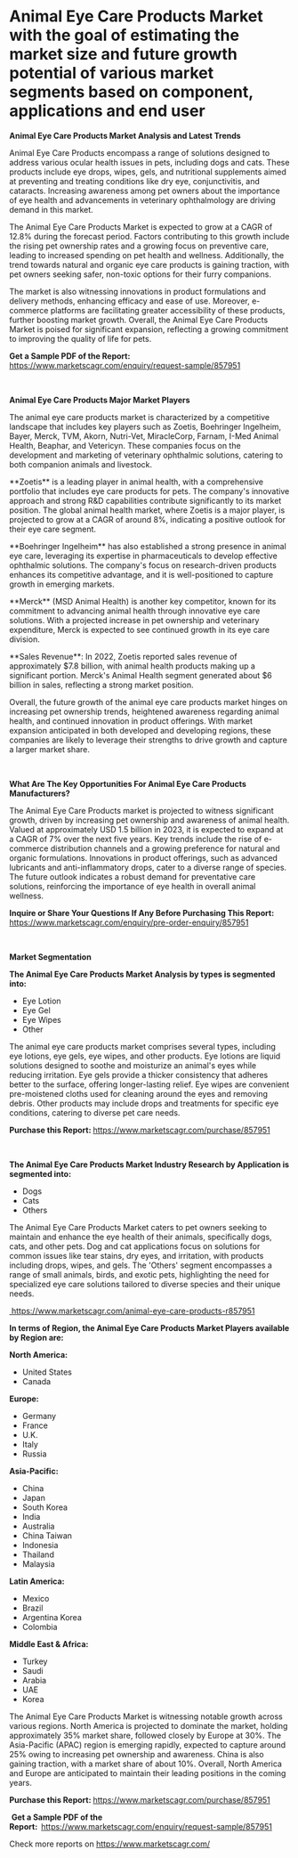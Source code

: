 <p><h1>Animal Eye Care Products Market with the goal of estimating the market size and future growth potential of various market segments based on component, applications and end user</h1></p><p><strong>Animal Eye Care Products Market Analysis and Latest Trends</strong></p>
<p><p>Animal Eye Care Products encompass a range of solutions designed to address various ocular health issues in pets, including dogs and cats. These products include eye drops, wipes, gels, and nutritional supplements aimed at preventing and treating conditions like dry eye, conjunctivitis, and cataracts. Increasing awareness among pet owners about the importance of eye health and advancements in veterinary ophthalmology are driving demand in this market.</p><p>The Animal Eye Care Products Market is expected to grow at a CAGR of 12.8% during the forecast period. Factors contributing to this growth include the rising pet ownership rates and a growing focus on preventive care, leading to increased spending on pet health and wellness. Additionally, the trend towards natural and organic eye care products is gaining traction, with pet owners seeking safer, non-toxic options for their furry companions. </p><p>The market is also witnessing innovations in product formulations and delivery methods, enhancing efficacy and ease of use. Moreover, e-commerce platforms are facilitating greater accessibility of these products, further boosting market growth. Overall, the Animal Eye Care Products Market is poised for significant expansion, reflecting a growing commitment to improving the quality of life for pets.</p></p>
<p><strong>Get a Sample PDF of the Report:&nbsp;</strong> <a href="https://www.marketscagr.com/enquiry/request-sample/857951?utm_campaign=2887&utm_medium=2&utm_source=Github&utm_content=ia&utm_term=04042025&utm_id=animal-eye-care-products">https://www.marketscagr.com/enquiry/request-sample/857951</a></p>
<p>&nbsp;</p>
<p><strong>Animal Eye Care Products Major Market Players</strong></p>
<p><p>The animal eye care products market is characterized by a competitive landscape that includes key players such as Zoetis, Boehringer Ingelheim, Bayer, Merck, TVM, Akorn, Nutri-Vet, MiracleCorp, Farnam, I-Med Animal Health, Beaphar, and Vetericyn. These companies focus on the development and marketing of veterinary ophthalmic solutions, catering to both companion animals and livestock.</p><p>**Zoetis** is a leading player in animal health, with a comprehensive portfolio that includes eye care products for pets. The company's innovative approach and strong R&D capabilities contribute significantly to its market position. The global animal health market, where Zoetis is a major player, is projected to grow at a CAGR of around 8%, indicating a positive outlook for their eye care segment.</p><p>**Boehringer Ingelheim** has also established a strong presence in animal eye care, leveraging its expertise in pharmaceuticals to develop effective ophthalmic solutions. The company's focus on research-driven products enhances its competitive advantage, and it is well-positioned to capture growth in emerging markets.</p><p>**Merck** (MSD Animal Health) is another key competitor, known for its commitment to advancing animal health through innovative eye care solutions. With a projected increase in pet ownership and veterinary expenditure, Merck is expected to see continued growth in its eye care division.</p><p>**Sales Revenue**: In 2022, Zoetis reported sales revenue of approximately $7.8 billion, with animal health products making up a significant portion. Merck's Animal Health segment generated about $6 billion in sales, reflecting a strong market position.</p><p>Overall, the future growth of the animal eye care products market hinges on increasing pet ownership trends, heightened awareness regarding animal health, and continued innovation in product offerings. With market expansion anticipated in both developed and developing regions, these companies are likely to leverage their strengths to drive growth and capture a larger market share.</p></p>
<p>&nbsp;</p>
<p><strong>What Are The Key Opportunities For Animal Eye Care Products Manufacturers?</strong></p>
<p><p>The Animal Eye Care Products market is projected to witness significant growth, driven by increasing pet ownership and awareness of animal health. Valued at approximately USD 1.5 billion in 2023, it is expected to expand at a CAGR of 7% over the next five years. Key trends include the rise of e-commerce distribution channels and a growing preference for natural and organic formulations. Innovations in product offerings, such as advanced lubricants and anti-inflammatory drops, cater to a diverse range of species. The future outlook indicates a robust demand for preventative care solutions, reinforcing the importance of eye health in overall animal wellness.</p></p>
<p><strong>Inquire or Share Your Questions If Any Before Purchasing This Report:</strong> <a href="https://www.marketscagr.com/enquiry/pre-order-enquiry/857951?utm_campaign=2887&utm_medium=2&utm_source=Github&utm_content=ia&utm_term=04042025&utm_id=animal-eye-care-products">https://www.marketscagr.com/enquiry/pre-order-enquiry/857951</a></p>
<p>&nbsp;</p>
<p><strong>Market Segmentation</strong></p>
<p><strong>The Animal Eye Care Products Market Analysis by types is segmented into:</strong></p>
<p><ul><li>Eye Lotion</li><li>Eye Gel</li><li>Eye Wipes</li><li>Other</li></ul></p>
<p><p>The animal eye care products market comprises several types, including eye lotions, eye gels, eye wipes, and other products. Eye lotions are liquid solutions designed to soothe and moisturize an animal's eyes while reducing irritation. Eye gels provide a thicker consistency that adheres better to the surface, offering longer-lasting relief. Eye wipes are convenient pre-moistened cloths used for cleaning around the eyes and removing debris. Other products may include drops and treatments for specific eye conditions, catering to diverse pet care needs.</p></p>
<p><strong>Purchase this Report:&nbsp;</strong><a href="https://www.marketscagr.com/purchase/857951?utm_campaign=2887&utm_medium=2&utm_source=Github&utm_content=ia&utm_term=04042025&utm_id=animal-eye-care-products">https://www.marketscagr.com/purchase/857951</a></p>
<p>&nbsp;</p>
<p><strong>The Animal Eye Care Products Market Industry Research by Application is segmented into:</strong></p>
<p><ul><li>Dogs</li><li>Cats</li><li>Others</li></ul></p>
<p><p>The Animal Eye Care Products Market caters to pet owners seeking to maintain and enhance the eye health of their animals, specifically dogs, cats, and other pets. Dog and cat applications focus on solutions for common issues like tear stains, dry eyes, and irritation, with products including drops, wipes, and gels. The 'Others' segment encompasses a range of small animals, birds, and exotic pets, highlighting the need for specialized eye care solutions tailored to diverse species and their unique needs.</p></p>
<p><a href="https://www.marketscagr.com/animal-eye-care-products-r857951?utm_campaign=2887&utm_medium=2&utm_source=Github&utm_content=ia&utm_term=04042025&utm_id=animal-eye-care-products">&nbsp;https://www.marketscagr.com/animal-eye-care-products-r857951</a></p>
<p><strong>In terms of Region, the Animal Eye Care Products Market Players available by Region are:</strong></p>
<p>
    <p> <strong> North America: </strong>
        <ul>
            <li>United States</li>
            <li>Canada</li>
        </ul>
        </p> 
    <p> <strong> Europe: </strong>
        <ul>
            <li>Germany</li>
            <li>France</li>
            <li>U.K.</li>
            <li>Italy</li>
            <li>Russia</li>
        </ul>
        </p> 
    <p> <strong> Asia-Pacific: </strong>
        <ul>
            <li>China</li>
            <li>Japan</li>
            <li>South Korea</li>
            <li>India</li>
            <li>Australia</li>
            <li>China Taiwan</li>
            <li>Indonesia</li>
            <li>Thailand</li>
            <li>Malaysia</li>
        </ul>
        </p> 
    <p> <strong> Latin America: </strong>
        <ul>
            <li>Mexico</li>
            <li>Brazil</li>
            <li>Argentina Korea</li>
            <li>Colombia</li>
        </ul>
        </p> 
    <p> <strong> Middle East & Africa: </strong>
        <ul>
            <li>Turkey</li>
            <li>Saudi</li>
            <li>Arabia</li>
            <li>UAE</li>
            <li>Korea</li>
        </ul>
    </p>
    </p>
<p><p>The Animal Eye Care Products Market is witnessing notable growth across various regions. North America is projected to dominate the market, holding approximately 35% market share, followed closely by Europe at 30%. The Asia-Pacific (APAC) region is emerging rapidly, expected to capture around 25% owing to increasing pet ownership and awareness. China is also gaining traction, with a market share of about 10%. Overall, North America and Europe are anticipated to maintain their leading positions in the coming years.</p></p>
<p><strong>Purchase this Report: </strong><a href="https://www.marketscagr.com/purchase/857951?utm_campaign=2887&utm_medium=2&utm_source=Github&utm_content=ia&utm_term=04042025&utm_id=animal-eye-care-products">https://www.marketscagr.com/purchase/857951</a></p>
<p>&nbsp;<strong>Get a Sample PDF of the Report:&nbsp;&nbsp;</strong><a href="https://www.marketscagr.com/enquiry/request-sample/857951?utm_campaign=2887&utm_medium=2&utm_source=Github&utm_content=ia&utm_term=04042025&utm_id=animal-eye-care-products">https://www.marketscagr.com/enquiry/request-sample/857951</a></p>
<p><strong></strong></p>
<p>Check more reports on <a href="https://www.marketscagr.com/?utm_campaign=2887&utm_medium=2&utm_source=Github&utm_content=ia&utm_term=04042025&utm_id=animal-eye-care-products">https://www.marketscagr.com/</a></p>